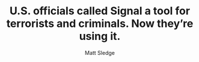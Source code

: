 ---
layout: post
title: "U.S. officials called Signal a tool for terrorists and criminals. Now they’re using it."
link: https://theintercept.com/2025/03/25/signal-chat-encryption-hegseth-cia/
author: "Matt Sledge"
published_date: "25/03/2025"
description: "Despite years of official criticism of encrypted messaging, CIA Director John Ratcliffe revealed that Signal comes installed on agency computers."
language: "en_US"
categories: "Liens"
tags: "signal"
og-tags: "signal"
permalink: /:categories/:year/:month/:day/:title/
---